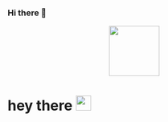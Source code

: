 ### Hi there 👋

<div id="header" align="center">
  <img src="https://media.giphy.com/media/M9gbBd9nbDrOTu1Mqx/giphy.gif" width="100"/>
</div>

<div align="center">
  <img src="https://komarev.com/ghpvc/?username=sollex551&style=flat-square&color=blue" alt=""/>
</div>
<h1>
  hey there
  <img src="https://media.giphy.com/media/hvRJCLFzcasrR4ia7z/giphy.gif" width="30px"/>
</h1>
<!--
Here are some ideas to get you started:
- 🌱 I’m currently learning python
- 🤔 I’m looking for help with e
- 💬 Ask me about ...
- 📫 How to reach me: ...
- 😄 Pronouns: ...
- ⚡ Fun fact: ...
-->
